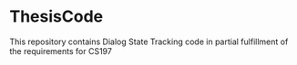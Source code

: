 # ThesisCode
This repository contains Dialog State Tracking code in partial fulfillment of the requirements for CS197
